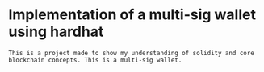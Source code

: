 # Implementation of a multi-sig wallet using hardhat


```
This is a project made to show my understanding of solidity and core blockchain concepts. This is a multi-sig wallet.

